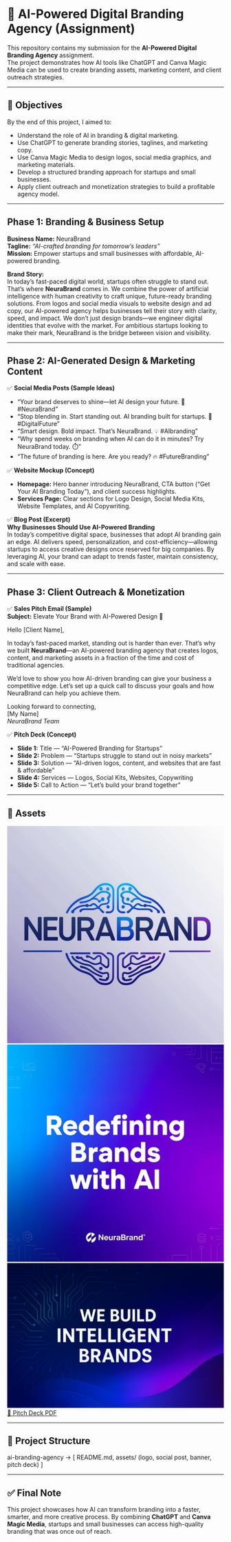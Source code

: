 # 🚀 AI-Powered Digital Branding Agency (Assignment)

This repository contains my submission for the **AI-Powered Digital Branding Agency** assignment.  
The project demonstrates how AI tools like ChatGPT and Canva Magic Media can be used to create branding assets, marketing content, and client outreach strategies.  

---

## 📌 Objectives
By the end of this project, I aimed to:
- Understand the role of AI in branding & digital marketing.  
- Use ChatGPT to generate branding stories, taglines, and marketing copy.  
- Use Canva Magic Media to design logos, social media graphics, and marketing materials.  
- Develop a structured branding approach for startups and small businesses.  
- Apply client outreach and monetization strategies to build a profitable agency model.  

---

## Phase 1: Branding & Business Setup
**Business Name:** NeuraBrand  
**Tagline:** *“AI-crafted branding for tomorrow’s leaders”*  
**Mission:** Empower startups and small businesses with affordable, AI-powered branding.  

**Brand Story:**  
In today’s fast-paced digital world, startups often struggle to stand out. That’s where **NeuraBrand** comes in. We combine the power of artificial intelligence with human creativity to craft unique, future-ready branding solutions. From logos and social media visuals to website design and ad copy, our AI-powered agency helps businesses tell their story with clarity, speed, and impact. We don’t just design brands—we engineer digital identities that evolve with the market. For ambitious startups looking to make their mark, NeuraBrand is the bridge between vision and visibility.  

---

## Phase 2: AI-Generated Design & Marketing Content
✅ **Social Media Posts (Sample Ideas)**  
- “Your brand deserves to shine—let AI design your future. 🚀 #NeuraBrand”  
- “Stop blending in. Start standing out. AI branding built for startups. 🌟 #DigitalFuture”  
- “Smart design. Bold impact. That’s NeuraBrand. 💡 #AIbranding”  
- “Why spend weeks on branding when AI can do it in minutes? Try NeuraBrand today. ⏱️”  
- “The future of branding is here. Are you ready? 🔥 #FutureBranding”  

✅ **Website Mockup (Concept)**  
- **Homepage:** Hero banner introducing NeuraBrand, CTA button (“Get Your AI Branding Today”), and client success highlights.  
- **Services Page:** Clear sections for Logo Design, Social Media Kits, Website Templates, and AI Copywriting.  

✅ **Blog Post (Excerpt)**  
**Why Businesses Should Use AI-Powered Branding**  
In today’s competitive digital space, businesses that adopt AI branding gain an edge. AI delivers speed, personalization, and cost-efficiency—allowing startups to access creative designs once reserved for big companies. By leveraging AI, your brand can adapt to trends faster, maintain consistency, and scale with ease.  

---

## Phase 3: Client Outreach & Monetization
✅ **Sales Pitch Email (Sample)**  
**Subject:** Elevate Your Brand with AI-Powered Design 🚀  

Hello [Client Name],  

In today’s fast-paced market, standing out is harder than ever. That’s why we built **NeuraBrand**—an AI-powered branding agency that creates logos, content, and marketing assets in a fraction of the time and cost of traditional agencies.  

We’d love to show you how AI-driven branding can give your business a competitive edge. Let’s set up a quick call to discuss your goals and how NeuraBrand can help you achieve them.  

Looking forward to connecting,  
[My Name]  
*NeuraBrand Team*  

✅ **Pitch Deck (Concept)**  
- **Slide 1:** Title — “AI-Powered Branding for Startups”  
- **Slide 2:** Problem — “Startups struggle to stand out in noisy markets”  
- **Slide 3:** Solution — “AI-driven logos, content, and websites that are fast & affordable”  
- **Slide 4:** Services — Logos, Social Kits, Websites, Copywriting  
- **Slide 5:** Call to Action — “Let’s build your brand together”  

---

## 🎨 Assets  
 ![Logo](./assets/logo.png)  
 ![Social Post](./assets/social-post.png)  
 ![Banner](./assets/banner.png)  
 [📑 Pitch Deck PDF](./assets/pitch-deck.pdf)  

---

## 📂 Project Structure  
ai-branding-agency → [ README.md, assets/ (logo, social post, banner, pitch deck) ]  

---

## ✅ Final Note
This project showcases how AI can transform branding into a faster, smarter, and more creative process. By combining **ChatGPT** and **Canva Magic Media**, startups and small businesses can access high-quality branding that was once out of reach.
